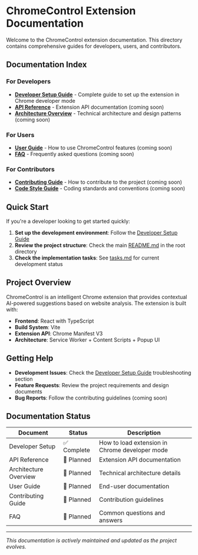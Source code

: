 # ChromeControl Extension Documentation

Welcome to the ChromeControl extension documentation. This directory contains comprehensive guides for developers, users, and contributors.

## Documentation Index

### For Developers
- **[Developer Setup Guide](DEVELOPER_SETUP.md)** - Complete guide to set up the extension in Chrome developer mode
- **[API Reference](API_REFERENCE.md)** - Extension API documentation (coming soon)
- **[Architecture Overview](ARCHITECTURE.md)** - Technical architecture and design patterns (coming soon)

### For Users
- **[User Guide](USER_GUIDE.md)** - How to use ChromeControl features (coming soon)
- **[FAQ](FAQ.md)** - Frequently asked questions (coming soon)

### For Contributors
- **[Contributing Guide](CONTRIBUTING.md)** - How to contribute to the project (coming soon)
- **[Code Style Guide](CODE_STYLE.md)** - Coding standards and conventions (coming soon)

## Quick Start

If you're a developer looking to get started quickly:

1. **Set up the development environment**: Follow the [Developer Setup Guide](DEVELOPER_SETUP.md)
2. **Review the project structure**: Check the main [README.md](../README.md) in the root directory
3. **Check the implementation tasks**: See [tasks.md](../.kiro/specs/agentic-chrome-extension/tasks.md) for current development status

## Project Overview

ChromeControl is an intelligent Chrome extension that provides contextual AI-powered suggestions based on website analysis. The extension is built with:

- **Frontend**: React with TypeScript
- **Build System**: Vite
- **Extension API**: Chrome Manifest V3
- **Architecture**: Service Worker + Content Scripts + Popup UI

## Getting Help

- **Development Issues**: Check the [Developer Setup Guide](DEVELOPER_SETUP.md) troubleshooting section
- **Feature Requests**: Review the project requirements and design documents
- **Bug Reports**: Follow the contributing guidelines (coming soon)

## Documentation Status

| Document | Status | Description |
|----------|--------|-------------|
| Developer Setup | ✅ Complete | How to load extension in Chrome developer mode |
| API Reference | 🚧 Planned | Extension API documentation |
| Architecture Overview | 🚧 Planned | Technical architecture details |
| User Guide | 🚧 Planned | End-user documentation |
| Contributing Guide | 🚧 Planned | Contribution guidelines |
| FAQ | 🚧 Planned | Common questions and answers |

---

*This documentation is actively maintained and updated as the project evolves.*